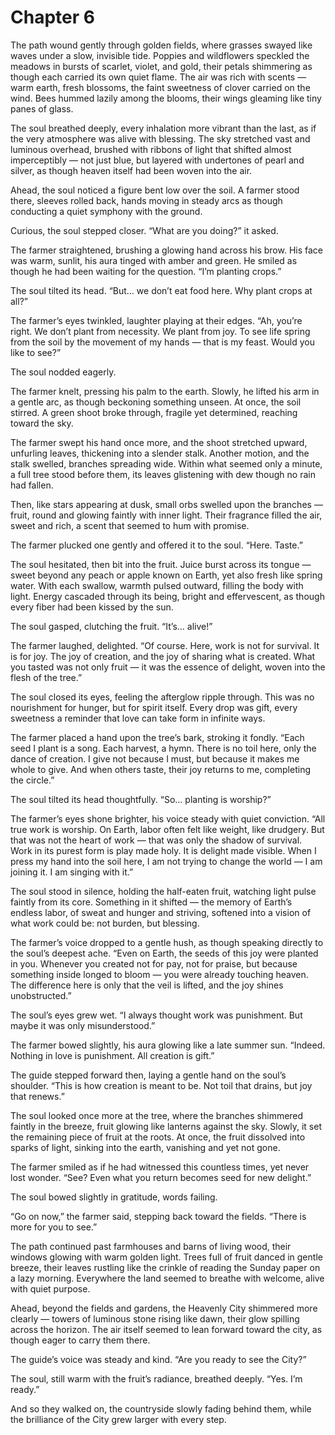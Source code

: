 # Chapter 6

The path wound gently through golden fields, where grasses swayed like waves under a slow, invisible tide. Poppies and wildflowers speckled the meadows in bursts of scarlet, violet, and gold, their petals shimmering as though each carried its own quiet flame. The air was rich with scents — warm earth, fresh blossoms, the faint sweetness of clover carried on the wind. Bees hummed lazily among the blooms, their wings gleaming like tiny panes of glass.

The soul breathed deeply, every inhalation more vibrant than the last, as if the very atmosphere was alive with blessing. The sky stretched vast and luminous overhead, brushed with ribbons of light that shifted almost imperceptibly — not just blue, but layered with undertones of pearl and silver, as though heaven itself had been woven into the air.

Ahead, the soul noticed a figure bent low over the soil. A farmer stood there, sleeves rolled back, hands moving in steady arcs as though conducting a quiet symphony with the ground.

Curious, the soul stepped closer. “What are you doing?” it asked.

The farmer straightened, brushing a glowing hand across his brow. His face was warm, sunlit, his aura tinged with amber and green. He smiled as though he had been waiting for the question. “I’m planting crops.”

The soul tilted its head. “But… we don’t eat food here. Why plant crops at all?”

The farmer’s eyes twinkled, laughter playing at their edges. “Ah, you’re right. We don’t plant from necessity. We plant from joy. To see life spring from the soil by the movement of my hands — that is my feast. Would you like to see?”

The soul nodded eagerly.

The farmer knelt, pressing his palm to the earth. Slowly, he lifted his arm in a gentle arc, as though beckoning something unseen. At once, the soil stirred. A green shoot broke through, fragile yet determined, reaching toward the sky.

The farmer swept his hand once more, and the shoot stretched upward, unfurling leaves, thickening into a slender stalk. Another motion, and the stalk swelled, branches spreading wide. Within what seemed only a minute, a full tree stood before them, its leaves glistening with dew though no rain had fallen.

Then, like stars appearing at dusk, small orbs swelled upon the branches — fruit, round and glowing faintly with inner light. Their fragrance filled the air, sweet and rich, a scent that seemed to hum with promise.

The farmer plucked one gently and offered it to the soul. “Here. Taste.”

The soul hesitated, then bit into the fruit. Juice burst across its tongue — sweet beyond any peach or apple known on Earth, yet also fresh like spring water. With each swallow, warmth pulsed outward, filling the body with light. Energy cascaded through its being, bright and effervescent, as though every fiber had been kissed by the sun.

The soul gasped, clutching the fruit. “It’s… alive!”

The farmer laughed, delighted. “Of course. Here, work is not for survival. It is for joy. The joy of creation, and the joy of sharing what is created. What you tasted was not only fruit — it was the essence of delight, woven into the flesh of the tree.”

The soul closed its eyes, feeling the afterglow ripple through. This was no nourishment for hunger, but for spirit itself. Every drop was gift, every sweetness a reminder that love can take form in infinite ways.

The farmer placed a hand upon the tree’s bark, stroking it fondly. “Each seed I plant is a song. Each harvest, a hymn. There is no toil here, only the dance of creation. I give not because I must, but because it makes me whole to give. And when others taste, their joy returns to me, completing the circle.”

The soul tilted its head thoughtfully. “So… planting is worship?”

The farmer’s eyes shone brighter, his voice steady with quiet conviction. “All true work is worship. On Earth, labor often felt like weight, like drudgery. But that was not the heart of work — that was only the shadow of survival. Work in its purest form is play made holy. It is delight made visible. When I press my hand into the soil here, I am not trying to change the world — I am joining it. I am singing with it.”

The soul stood in silence, holding the half-eaten fruit, watching light pulse faintly from its core. Something in it shifted — the memory of Earth’s endless labor, of sweat and hunger and striving, softened into a vision of what work could be: not burden, but blessing.

The farmer’s voice dropped to a gentle hush, as though speaking directly to the soul’s deepest ache. “Even on Earth, the seeds of this joy were planted in you. Whenever you created not for pay, not for praise, but because something inside longed to bloom — you were already touching heaven. The difference here is only that the veil is lifted, and the joy shines unobstructed.”

The soul’s eyes grew wet. “I always thought work was punishment. But maybe it was only misunderstood.”

The farmer bowed slightly, his aura glowing like a late summer sun. “Indeed. Nothing in love is punishment. All creation is gift.”

The guide stepped forward then, laying a gentle hand on the soul’s shoulder. “This is how creation is meant to be. Not toil that drains, but joy that renews.”

The soul looked once more at the tree, where the branches shimmered faintly in the breeze, fruit glowing like lanterns against the sky. Slowly, it set the remaining piece of fruit at the roots. At once, the fruit dissolved into sparks of light, sinking into the earth, vanishing and yet not gone.

The farmer smiled as if he had witnessed this countless times, yet never lost wonder. “See? Even what you return becomes seed for new delight.”

The soul bowed slightly in gratitude, words failing.

“Go on now,” the farmer said, stepping back toward the fields. “There is more for you to see.”

The path continued past farmhouses and barns of living wood, their windows glowing with warm golden light. Trees full of fruit danced in gentle breeze, their leaves rustling like the crinkle of reading the Sunday paper on a lazy morning. Everywhere the land seemed to breathe with welcome, alive with quiet purpose.

Ahead, beyond the fields and gardens, the Heavenly City shimmered more clearly — towers of luminous stone rising like dawn, their glow spilling across the horizon. The air itself seemed to lean forward toward the city, as though eager to carry them there.

The guide’s voice was steady and kind. “Are you ready to see the City?”

The soul, still warm with the fruit’s radiance, breathed deeply. “Yes. I’m ready.”

And so they walked on, the countryside slowly fading behind them, while the brilliance of the City grew larger with every step.
